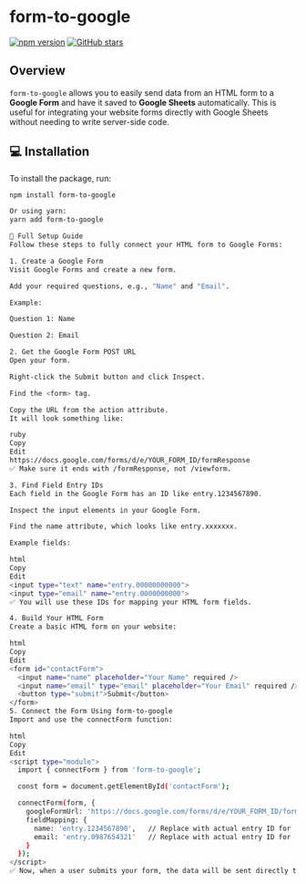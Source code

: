 # form-to-google

[![npm version](https://badge.fury.io/js/form-to-google.svg)](https://badge.fury.io/js/form-to-google)
[![GitHub stars](https://img.shields.io/github/stars/sanin-mn/form-to-google.svg)](https://github.com/sanin-mn/form-to-google/stargazers)

##  Overview
`form-to-google` allows you to easily send data from an HTML form to a **Google Form** and have it saved to **Google Sheets** automatically. This is useful for integrating your website forms directly with Google Sheets without needing to write server-side code.

## 💻 Installation

To install the package, run:

```bash
npm install form-to-google

Or using yarn:
yarn add form-to-google

🚀 Full Setup Guide
Follow these steps to fully connect your HTML form to Google Forms:

1. Create a Google Form
Visit Google Forms and create a new form.

Add your required questions, e.g., "Name" and "Email".

Example:

Question 1: Name

Question 2: Email

2. Get the Google Form POST URL
Open your form.

Right-click the Submit button and click Inspect.

Find the <form> tag.

Copy the URL from the action attribute.
It will look something like:

ruby
Copy
Edit
https://docs.google.com/forms/d/e/YOUR_FORM_ID/formResponse
✅ Make sure it ends with /formResponse, not /viewform.

3. Find Field Entry IDs
Each field in the Google Form has an ID like entry.1234567890.

Inspect the input elements in your Google Form.

Find the name attribute, which looks like entry.xxxxxxx.

Example fields:

html
Copy
Edit
<input type="text" name="entry.00000000000">
<input type="email" name="entry.0000000000">
✅ You will use these IDs for mapping your HTML form fields.

4. Build Your HTML Form
Create a basic HTML form on your website:

html
Copy
Edit
<form id="contactForm">
  <input name="name" placeholder="Your Name" required />
  <input name="email" type="email" placeholder="Your Email" required />
  <button type="submit">Submit</button>
</form>
5. Connect the Form Using form-to-google
Import and use the connectForm function:

html
Copy
Edit
<script type="module">
  import { connectForm } from 'form-to-google';

  const form = document.getElementById('contactForm');

  connectForm(form, {
    googleFormUrl: 'https://docs.google.com/forms/d/e/YOUR_FORM_ID/formResponse', // Replace with your real Google Form URL
    fieldMapping: {
      name: 'entry.1234567890',   // Replace with actual entry ID for 'Name'
      email: 'entry.0987654321'   // Replace with actual entry ID for 'Email'
    }
  });
</script>
✅ Now, when a user submits your form, the data will be sent directly to Google Sheets via your Google Form!


